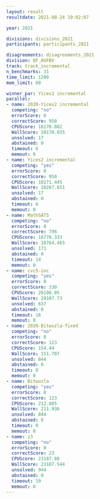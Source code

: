 ```yaml
---
layout: result
resultdate: 2021-08-24 19:02:07

year: 2021

divisions: divisions_2021
participants: participants_2021

disagreements: disagreements_2021
division: QF_AUFBV
track: track_incremental
n_benchmarks: 31
time_limit: 1200
mem_limit: 60

winner_par: Yices2 incremental
parallel:
- name: 2020-Yices2 incremental
  competing: "no"
  errorScore: 0
  correctScore: 950
  CPUScore: 10170.082
  WallScore: 10170.035
  unsolved: 17
  abstained: 0
  timeout: 6
  memout: 0
- name: Yices2 incremental
  competing: "yes"
  errorScore: 0
  correctScore: 950
  CPUScore: 10271.445
  WallScore: 10267.651
  unsolved: 17
  abstained: 0
  timeout: 6
  memout: 0
- name: MathSAT5
  competing: "no"
  errorScore: 0
  correctScore: 796
  CPUScore: 18770.333
  WallScore: 18764.465
  unsolved: 171
  abstained: 0
  timeout: 14
  memout: 0
- name: cvc5-inc
  competing: "yes"
  errorScore: 0
  correctScore: 330
  CPUScore: 20108.05
  WallScore: 20107.73
  unsolved: 637
  abstained: 0
  timeout: 16
  memout: 0
- name: 2020-Bitwuzla-fixed
  competing: "no"
  errorScore: 0
  correctScore: 123
  CPUScore: 154.44
  WallScore: 151.707
  unsolved: 844
  abstained: 0
  timeout: 0
  memout: 0
- name: Bitwuzla
  competing: "yes"
  errorScore: 0
  correctScore: 123
  CPUScore: 212.805
  WallScore: 211.936
  unsolved: 844
  abstained: 0
  timeout: 0
  memout: 0
- name: z3
  competing: "no"
  errorScore: 0
  correctScore: 23
  CPUScore: 23187.88
  WallScore: 23187.544
  unsolved: 944
  abstained: 0
  timeout: 19
  memout: 0
---
```

